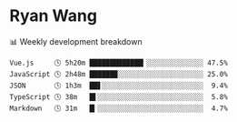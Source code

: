 # Ryan Wang

 <!-- waka-box start -->
📊 Weekly development breakdown
```text
Vue.js     🕓 5h20m █████████████▎░░░░░░░░░░░░░░ 47.5%
JavaScript 🕓 2h48m ██████▉░░░░░░░░░░░░░░░░░░░░░ 25.0%
JSON       🕓 1h3m  ██▋░░░░░░░░░░░░░░░░░░░░░░░░░  9.4%
TypeScript 🕓 38m   █▌░░░░░░░░░░░░░░░░░░░░░░░░░░  5.8%
Markdown   🕓 31m   █▎░░░░░░░░░░░░░░░░░░░░░░░░░░  4.7%
```
<!-- Powered by https://github.com/YouEclipse/waka-box-go . -->
<!-- waka-box end -->